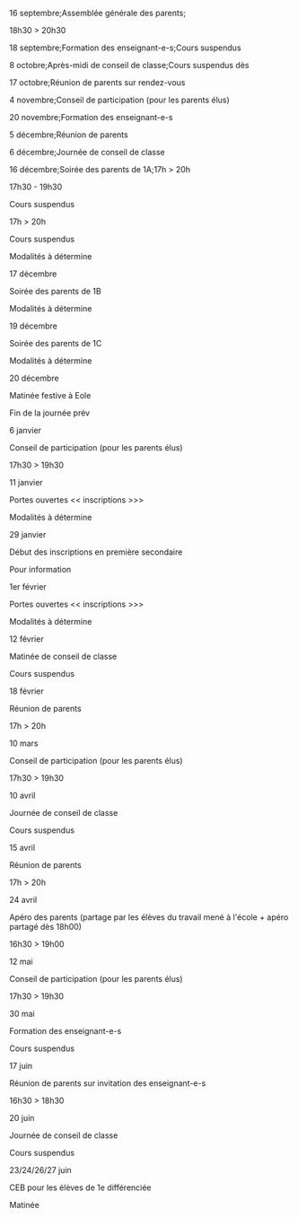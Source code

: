 
16 septembre;Assemblée générale des parents;

18h30 > 20h30

  

18 septembre;Formation des enseignant-e-s;Cours suspendus

  

8 octobre;Après-midi de conseil de classe;Cours suspendus dès

  

17 octobre;Réunion de parents sur rendez-vous

  

4 novembre;Conseil de participation (pour les parents élus)

  

20 novembre;Formation des enseignant-e-s

  

5 décembre;Réunion de parents

  

6 décembre;Journée de conseil de classe

  

16 décembre;Soirée des parents de 1A;17h > 20h

  

17h30 - 19h30

  

Cours suspendus

  

17h > 20h

  

Cours suspendus

  

Modalités à détermine

  

17 décembre

  

Soirée des parents de 1B

  

Modalités à détermine

  

19 décembre

  

Soirée des parents de 1C

  

Modalités à détermine

  

20 décembre

  

Matinée festive à Eole

  

Fin de la journée prév

  

6 janvier

  

Conseil de participation (pour les parents élus)

  

17h30 > 19h30

  

11 janvier

  

Portes ouvertes << inscriptions >>>

  

Modalités à détermine

  

29 janvier

  

Début des inscriptions en première secondaire

  

Pour information

  

1er février

  

Portes ouvertes << inscriptions >>>

  

Modalités à détermine

  

12 février

  

Matinée de conseil de classe

  

Cours suspendus

  

18 février

  

Réunion de parents

  

17h > 20h

  

10 mars

  

Conseil de participation (pour les parents élus)

  

17h30 > 19h30

  

10 avril

  

Journée de conseil de classe

  

Cours suspendus

  

15 avril

  

Réunion de parents

  

17h > 20h

  

24 avril

  

Apéro des parents (partage par les élèves du travail mené à l'école + apéro partagé dès 18h00)

  

16h30 > 19h00

  

12 mai

  

Conseil de participation (pour les parents élus)

  

17h30 > 19h30

  

30 mai

  

Formation des enseignant-e-s

  

Cours suspendus

  

17 juin

  

Réunion de parents sur invitation des enseignant-e-s

  

16h30 > 18h30

  

20 juin

  

Journée de conseil de classe

  

Cours suspendus

  

23/24/26/27 juin

  

CEB pour les élèves de 1e différenciée

  

Matinée